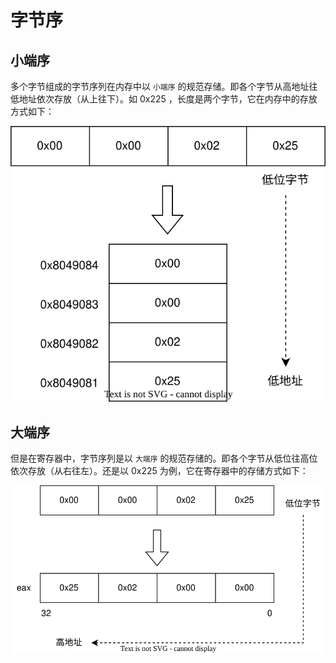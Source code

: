 # 字节序

## 小端序
多个字节组成的字节序列在内存中以 `小端序` 的规范存储。即各个字节从高地址往低地址依次存放（从上往下）。如 0x225 ，长度是两个字节，它在内存中的存放方式如下：

![](./img/小端序.drawio.svg)

## 大端序
但是在寄存器中，字节序列是以 `大端序`  的规范存储的。即各个字节从低位往高位依次存放（从右往左）。还是以 0x225 为例，它在寄存器中的存储方式如下：

![](./img/大端序.drawio.svg)

